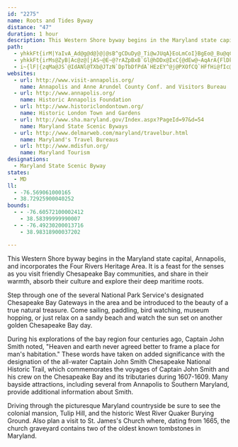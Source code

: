 ```yaml
---
id: "2275"
name: Roots and Tides Byway
distance: "47"
duration: 1 hour
description: This Western Shore byway begins in the Maryland state capital, Annapolis, and incorporates the Four Rivers Heritage Area. It parallels the western shore of the Chesapeake Bay, connecting historic Annapolis to the rediscovered town of London, and quaint villages and farms.
path:
  - yhkkFt{irM|YaIvA_Ad@g@d@}@|@sB^gCDuDy@_Ti@wJUqA}EoLmCoI}BgEo@_Bu@qCm@oES}CLyTTeCb@gBz@sBfA}At@m@bCiArAUtLu@n@Wb@a@Zi@N{@ByAIyCOyAY_AY_@e@[oAMkJf@mFkBsBaAEWn@yDZwEKiEcB}VYcMb@gKNsBx@{AhAW~BUxLy@nERtHr@dGTfAA|BYj@?vTtFbDdAd@^bClA~F`BpAZrQlBjc@zEXLA~ElFR`KxA|DFhFS`Ho@tIk@~Af@nD`D`CpApNnEnCh@pDXdOKn`@{AjJKpCM`BWpEqA~c@eUbC_ArDq@|Ig@`tCaKt]{AlEKhCJbBXfEhBz`@nVjExBjAx@f@j@p@tA\vBIxCe@nHZfEl@dEZxAn@xApEhFhE`DdEpE`FnD~HdExD~Cl@FdBEpDo@xARx@`@|ElFtApBh@fAx@~BrBjYErCW~CaArHO|DBbBNxBn@vDjBhFzGbNbB`ClDjDrDhCrFpCjAd@zANbGMxARrB|@~AxAbPvTvAfCdAlC~@dDnA`G|BbOJrBBbFPrB`@`Bt@fB|DrFvG|JbAvC^~BXnI~@pCjLjPlJrHxLbNhArBbB`FxA|FlAlC~AzBfHxG~BfDhBfD`FnKnC`K`CrF
  - yhkkFt{irMs@ZyB|Ac@z@[jAS~@E~@?rAZpBxB`Gl@hDDx@IxC{@dEw@~AqArA{FlDkJtJmFrGcBdCuChFq@~Ag@dC}@pKDhBl@tFHjB?`A]`G
  - i~{lF|{zqMa@JS`@IdANl@TXb@JTzN`DpTbDfPdA`HEzEY^@j@PXOfCQ`HFfHi@fIc@dDyBfNeA`FiHvWq@`Ds@dHEvD@xBiAfRa@xBwHdZSvBOZ[xDcBzJmAzJzZvP|H~ExIlEpm@nTzY`KdJrBbDlA|CvBrAlApI|KvAxA~BpBzK`FhWhPxSzLtZpVtK~HpCrCbPgYlBuChBq@xf@oLrRpC`L`AxAVr@X|@z@zArCrCiDfSgSv\s]be@xWtPfJ~IrFvBdBfItIvGzFdy@zn@bCxAfCjA~CdAnDn@|DPjEKxC_@nBa@zBy@rHmDxZaQzCsAlEmA|Eg@nDEnj@RxEWrCg@|Bs@zGeDr^eSfPaKjBcA|Bm@nCg@zEEbDJ|En@lKdCtKdD|GzDvA`@|\xHvI~A|BdAjHbGnBp@fCd@nCS|Bk@pZgL~CUrABpE|@vE?~C_@fC_Ank@k[~C_CdGsFx@eAh@uA|@gFVmDAyAsA}TIkCKiRYoPNsLnl@v@tBGxAe@bDwChA{@~@e@nP{G|@YdAM`AB`Ab@`Al@hIzKdCxD~FzKfKrNn@r@dHzFxV~RzK~HrBdA`LlEnKlD|IdCiBzMcDxW|MrBzB^n@Vd@f@rDfHpBtRxB|U?nGSrB[|BoA`FgB~Es@xAkH|KjEmAbAe@hEmD|@WrCGjGXvIvAhAOrHmDlFh@rE|@`FdEhAzBnAhBZxAx@tBp@d@j@L|BdAbCjCx@ZxAPxBf@hAYx@o@r@]xB?xA{@^_@l@UxCc@rCb@bA^`BvAh@dAL~AXl@~Ap@R@b@Qt@_AXg@ZyARe@~@g@vDm@ZCpBLxBi@xAEm@{RP{D^aDz@iEHmADaCI_By@uHG_CzAqXF{B]sC}DaSCaAhRkGx@_@fA_A\k@zAcDdBqCv@YxB_@t@?n@P\R^f@Tp@rA~Gt@zAhEfDx@\b@DdDYrD^|FNzBY\Ht@`@b@@h@[z@wBf@m@`GiGzA}@n@Ob@?~@^rBtAz@PfBLlA`@zAhC|AhBN~@^pFb@`AbAjA`J|Fd@n@b@lAv@`D\~@h@l@xCfC\h@bEhMrAjAbC`@h@x@
websites:
  - url: http://www.visit-annapolis.org/
    name: Annapolis and Anne Arundel County Conf. and Visitors Bureau
  - url: http://www.annapolis.org/
    name: Historic Annapolis Foundation
  - url: http://www.historiclondontown.org/
    name: Historic London Town and Gardens
  - url: http://www.sha.maryland.gov/Index.aspx?PageId=97&d=54
    name: Maryland State Scenic Byways
  - url: http://www.delmarweb.com/maryland/travelbur.html
    name: Maryland's Travel Bureaus
  - url: http://www.mdisfun.org/
    name: Maryland Tourism
designations:
  - Maryland State Scenic Byway
states:
  - MD
ll:
  - -76.569061000165
  - 38.72925900040252
bounds:
  - - -76.60572100002412
    - 38.58399999990007
  - - -76.49230200013716
    - 38.98318900037202

---
```


This Western Shore byway begins in the Maryland state capital, Annapolis, and incorporates the Four Rivers Heritage Area. It is a feast for the senses as you visit friendly Chesapeake Bay communities, and share in their warmth, absorb their culture and explore their deep maritime roots.

Step through one of the several National Park Service's designated Chesapeake Bay Gateways in the area and be introduced to the beauty of a true natural treasure. Come sailing, paddling, bird watching, museum hopping, or just relax on a sandy beach and watch the sun set on another golden Chesapeake Bay day.

During his explorations of the bay region four centuries ago, Captain John Smith noted, "Heaven and earth never agreed better to frame a place for man's habitation." These words have taken on added significance with the designation of the all-water Captain John Smith Chesapeake National Historic Trail, which commemorates the voyages of Captain John Smith and his crew on the Chesapeake Bay and its tributaries during 1607-1609. Many bayside attractions, including several from Annapolis to Southern Maryland, provide additional information about Smith.

Driving through the picturesque Maryland countryside be sure to see the colonial mansion, Tulip Hill, and the historic West River Quaker Burying Ground. Also plan a visit to St. James's Church where, dating from 1665, the church graveyard contains two of the oldest known tombstones in Maryland.
